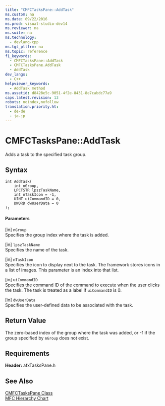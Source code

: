 ```yaml
---
title: "CMFCTasksPane::AddTask"
ms.custom: na
ms.date: 09/22/2016
ms.prod: visual-studio-dev14
ms.reviewer: na
ms.suite: na
ms.technology: 
  - devlang-cpp
ms.tgt_pltfrm: na
ms.topic: reference
f1_keywords: 
  - CMFCTasksPane::AddTask
  - CMFCTasksPane.AddTask
  - AddTask
dev_langs: 
  - C++
helpviewer_keywords: 
  - AddTask method
ms.assetid: d8428e5c-9051-4f2e-8431-8e7cabdc77a9
caps.latest.revision: 13
robots: noindex,nofollow
translation.priority.ht: 
  - de-de
  - ja-jp
---
```

# CMFCTasksPane::AddTask
Adds a task to the specified task group.  
  
## Syntax  
  
```  
int AddTask(  
    int nGroup,  
    LPCTSTR lpszTaskName,  
    int nTaskIcon = -1,  
    UINT uiCommandID = 0,  
    DWORD dwUserData = 0  
);  
```  
  
#### Parameters  
 [in] `nGroup`  
 Specifies the group index where the task is added.  
  
 [in] `lpszTaskName`  
 Specifies the name of the task.  
  
 [in] `nTaskIcon`  
 Specifies the icon to display next to the task. The framework stores icons in a list of images. This parameter is an index into that list.  
  
 [in] `uiCommandID`  
 Specifies the command ID of the command to execute when the user clicks the task. The task is treated as a label if `uiCommandID` is 0.  
  
 [in] `dwUserData`  
 Specifies the user-defined data to be associated with the task.  
  
## Return Value  
 The zero-based index of the group where the task was added, or -1 if the group specified by `nGroup` does not exist.  
  
## Requirements  
 **Header:** afxTasksPane.h  
  
## See Also  
 [CMFCTasksPane Class](../vs140/cmfctaskspane-class.md)   
 [MFC Hierarchy Chart](../vs140/hierarchy-chart.md)